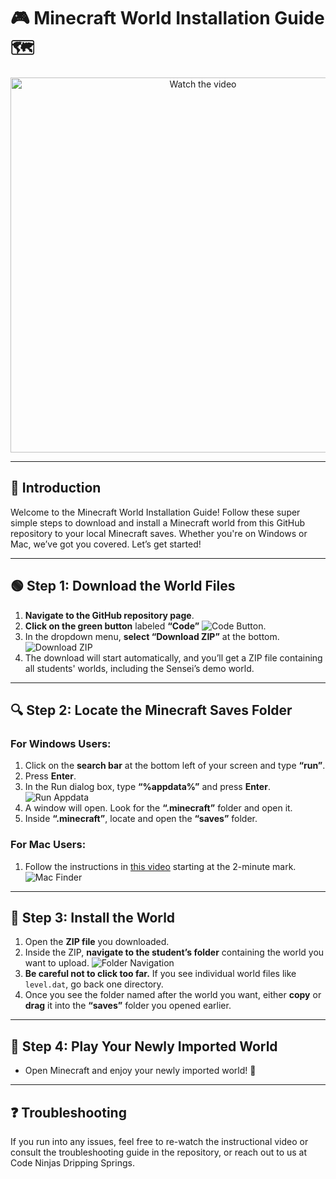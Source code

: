 
# 🎮 **Minecraft World Installation Guide** 🗺️

<center>
<a href="https://youtu.be/AWMMbPadJZo?si=1n3djm5O9jEm5Y5P"><img src="https://img.youtube.com/vi/AWMMbPadJZo/0.jpg" alt="Watch the video" width="600"></a>
</center>

---

## 📝 **Introduction**

Welcome to the Minecraft World Installation Guide! Follow these super simple steps to download and install a Minecraft world from this GitHub repository to your local Minecraft saves. Whether you're on Windows or Mac, we’ve got you covered. Let’s get started!

---

## 🟢 **Step 1: Download the World Files**

1. **Navigate to the GitHub repository page**.
2. **Click on the green button** labeled **“Code”** ![Code Button](https://user-images.githubusercontent.com/30524949/42738509-bb48a0d2-884e-11e8-91c2-9d2fcb8d0d5d.png).
3. In the dropdown menu, **select “Download ZIP”** at the bottom.  
   ![Download ZIP](https://user-images.githubusercontent.com/30524949/42738531-057b92a6-884f-11e8-9a7d-f8ed260fefbb.png)
4. The download will start automatically, and you’ll get a ZIP file containing all students' worlds, including the Sensei’s demo world.

---

## 🔍 **Step 2: Locate the Minecraft Saves Folder**

### **For Windows Users:**
1. Click on the **search bar** at the bottom left of your screen and type **“run”**.
2. Press **Enter**.
3. In the Run dialog box, type **“%appdata%”** and press **Enter**.  
   ![Run Appdata](https://user-images.githubusercontent.com/108450242/185257106-cb8dd70d-6b32-4d8e-bc63-21d4c1b3f68e.png)
4. A window will open. Look for the **“.minecraft”** folder and open it.
5. Inside **“.minecraft”**, locate and open the **“saves”** folder.

### **For Mac Users:**
1. Follow the instructions in [this video](https://www.youtube.com/watch?v=-oQ1VdUwAeA) starting at the 2-minute mark.  
   ![Mac Finder](https://user-images.githubusercontent.com/33564119/92601283-0f7ad800-f287-11ea-8ad8-8cbf7a68fc4e.png)

---

## 💾 **Step 3: Install the World**

1. Open the **ZIP file** you downloaded.
2. Inside the ZIP, **navigate to the student’s folder** containing the world you want to upload.
   ![Folder Navigation](https://user-images.githubusercontent.com/108450242/185257319-319ab348-914b-46f1-89c6-2a6165423054.png)
3. **Be careful not to click too far.** If you see individual world files like `level.dat`, go back one directory.
4. Once you see the folder named after the world you want, either **copy** or **drag** it into the **“saves”** folder you opened earlier.

---

## 🚀 **Step 4: Play Your Newly Imported World**

- Open Minecraft and enjoy your newly imported world! 🎉

---

## ❓ **Troubleshooting**

If you run into any issues, feel free to re-watch the instructional video or consult the troubleshooting guide in the repository, or reach out to us at Code Ninjas Dripping Springs.
